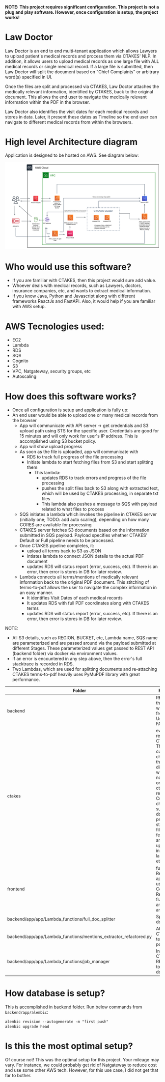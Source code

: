 #### NOTE: This project requires significant configuration. This project is not a plug and play software. However, once configuration is setup, the project works!

# Law Doctor

Law Doctor is an end to end multi-tenant application which allows Lawyers to upload patient's medical records and process them via CTAKES' NLP. In addition, it allows users to upload medical records as one large file with ALL medical records or single medical record. If a large file is submitted, then Law Doctor will split the document based on "Chief Complaints" or arbitrary word(s) specified in UI. 

Once the files are split and processed via CTAKES, Law Doctor attaches the medically relevant information, identified by CTAKES, back to the original document. This allows the end user to navigate the medically relevant information within the PDF in the browser.

Law Doctor also identifies the visit dates for each medical records and stores in data. Later, it present these dates as Timeline so the end user can navigate to different medical records from within the browsers. 


# High level Architecture diagram

 Application is designed to be hosted on AWS. See diagram below:
 
 ![Architecture Diagram](https://github.com/jbham/law_dr/blob/master/architecture_diagram.png)
 
 # Who would use this software?
 
 * If you are familiar with CTAKES, then this project would sure add value. 
 * Whoever deals with medical records, such as Lawyers, doctors, insurance companies, etc, and wants to extract medical information.
 * If you know Java, Python and Javascript along with different frameworks ReactJs and FastAPI. Also, it would help if you are familiar with AWS setup.

# AWS Tecnologies used:

* EC2
* Lambda
* RDS
* SQS
* Cognito
* S3
* VPC, Natgateway, security groups, etc
* Autoscaling

# How does this software works?

* Once all configuration is setup and application is fully up:
* An end user would be able to upload one or many medical records from the browser
  * App will communicate with API server -> get credentials and S3 upload path using STS for the specific user. Credentials are good for 15 minutes and will only work for user's IP address. This is accomplished using S3 bucket policy.
  * App will show upload progress
  * As soon as the file is uploaded, app will communicate with 
    * RDS to track full progress of the file processing
    * Initiate lambda to start fetching files from S3 and start splitting them
      * This lambda:
        * updates RDS to track errors and progress of the file processing
        * pushes the split files back to S3 along with extracted text, which will be used by CTAKES processing, in separate txt files 
        * This lambda also pushes a message to SQS with payload related to what files to process
  * SQS initiates a lambda which invokes the pipeline in CTAKES server (initially one; TODO: add auto scaling), depending on how many CORES are available for processing 
  * CTAKES server fetches S3 documents based on the information submitted in SQS payload. Payload specifies whether CTAKES' Default or Full pipeline needs to be processed.
  * Once CTAKES pipeline completes, it:
    * upload all terms back to S3 as JSON
    * intiates lambda to connect JSON details to the actual PDF document
    * updates RDS will status report (error, success, etc). If there is an error, then error is stores in DB for later review.
  * Lambda connects all terms/mentions of medically relevant information back to the original PDF document. This stitching of terms-to-pdf allows the user to navigate the complex information in an easy manner.
    * It identifies Visit Dates of each medical records
    * It updates RDS with full PDF coordinates along with CTAKES terms
    * updates RDS will status report (error, success, etc). If there is an error, then error is stores in DB for later review.

NOTE: 
* All S3 details, such as REGION, BUCKET, etc, Lambda name, SQS name are parameterized and are passed around via the payload submitted at different Stages. These parameterized values get passed to REST API (backend folder) via docker via environment values.
* If an error is encountered in any step above, then the error's full stacktrace is recorded in RDS.
* Two Lambdas, which are used for splitting documents and re-attaching CTAKES terms-to-pdf heavily uses PyMuPDF library with great performance.


Folder | Purpose
------------ | -------------
backend | REST API that works with frontend. Uses FASTAPI
ctakes | everything related to CTAKES. There are custom changes in this directory which are not part of original ctakes repo. Custom changes such document processing status, S3 file fetching and uploading, invoking lambda, etc
frontend | full blown ReactJS app that using CoreUI React framework and AWS amplify.
backend/app/app/Lambda_functions/full_doc_splitter | Splits documents
backend/app/app/Lambda_functions/mentions_extractor_refactored.py | Attached CTAKES term-to-pdf
backend/app/app/Lambda_functions/job_manager | Invokes CTAKES REST API to process document

# How database is setup?
This is accomplished in backend folder. Run below commands from ```backend/app/alembic```:

```
alembic revision --autogenerate -m "first push"
alembic upgrade head
```

# Is this the most optimal setup?
Of course not! This was the optimal setup for this project. Your mileage may vary. For instance, we could probably get rid of Natgateway to reduce cost and use some other AWS tech. However, for this use case, I did not get that far to bother.













 
